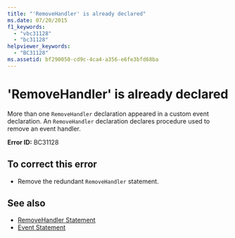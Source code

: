 ```yaml
---
title: "'RemoveHandler' is already declared"
ms.date: 07/20/2015
f1_keywords: 
  - "vbc31128"
  - "bc31128"
helpviewer_keywords: 
  - "BC31128"
ms.assetid: bf290050-cd9c-4ca4-a356-e6fe3bfd68ba
---
```

# 'RemoveHandler' is already declared
More than one `RemoveHandler` declaration appeared in a custom event declaration. An `RemoveHandler` declaration declares procedure used to remove an event handler.  
  
 **Error ID:** BC31128  
  
## To correct this error  
  
-   Remove the redundant `RemoveHandler` statement.  
  
## See also
- [RemoveHandler Statement](../../visual-basic/language-reference/statements/removehandler-statement.md)
- [Event Statement](../../visual-basic/language-reference/statements/event-statement.md)
